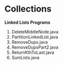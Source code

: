 # Collections

**Linked Lists Programs**
  1. DeleteMiddleNode.java
  2. PartitionLinkedList.java
  3. RemoveDups.java
  4. RemoveDupsPart2.java
  5. ReturnKthToLast.java
  6. SumLists.java
   
